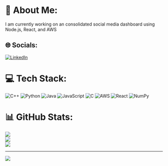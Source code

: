 # 💫 About Me:
I am currently working on an consolidated social media dashboard using Node.js, React, and AWS


## 🌐 Socials:
[![LinkedIn](https://img.shields.io/badge/LinkedIn-%230077B5.svg?logo=linkedin&logoColor=white)](https://linkedin.com/in/ignas-panavas/) 

# 💻 Tech Stack:
![C++](https://img.shields.io/badge/c++-%2300599C.svg?style=for-the-badge&logo=c%2B%2B&logoColor=white) ![Python](https://img.shields.io/badge/python-3670A0?style=for-the-badge&logo=python&logoColor=ffdd54) ![Java](https://img.shields.io/badge/java-%23ED8B00.svg?style=for-the-badge&logo=openjdk&logoColor=white) ![JavaScript](https://img.shields.io/badge/javascript-%23323330.svg?style=for-the-badge&logo=javascript&logoColor=%23F7DF1E) ![C](https://img.shields.io/badge/c-%2300599C.svg?style=for-the-badge&logo=c&logoColor=white) ![AWS](https://img.shields.io/badge/AWS-%23FF9900.svg?style=for-the-badge&logo=amazon-aws&logoColor=white) ![React](https://img.shields.io/badge/react-%2320232a.svg?style=for-the-badge&logo=react&logoColor=%2361DAFB) ![NumPy](https://img.shields.io/badge/numpy-%23013243.svg?style=for-the-badge&logo=numpy&logoColor=white)
# 📊 GitHub Stats:
![](https://github-readme-stats.vercel.app/api?username=IgnasPanavas&theme=dark&hide_border=false&include_all_commits=false&count_private=false)<br/>
![](https://github-readme-streak-stats.herokuapp.com/?user=IgnasPanavas&theme=dark&hide_border=false)<br/>
![](https://github-readme-stats.vercel.app/api/top-langs/?username=IgnasPanavas&theme=dark&hide_border=false&include_all_commits=false&count_private=false&layout=compact)

---
[![](https://visitcount.itsvg.in/api?id=ignaspanavas&icon=0&color=0)](https://visitcount.itsvg.in)

